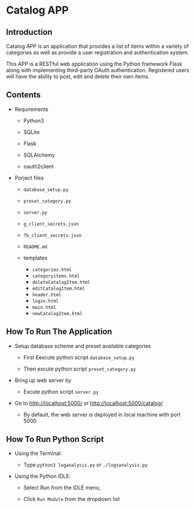 # Catalog APP



## Introduction



 Catalog APP is an application that provides a list of items within a variety of categories as well as provide a user registration and authentication system.


This APP is a RESTful web application using the Python framework Flask along with implementing third-party OAuth authentication. Registered users will have the ability to post, edit and delete their own items.






## Contents



* Requirements

  * Python3

  * SQLite

  * Flask

  * SQLAlchemy

  * oauth2client



* Porject files

  * `database_setup.py`

  * `preset_category.py`

  * `server.py`

  * `g_client_secrets.json`

  * `fb_client_secrets.json`

  * `README.md`

  * templates

    * `categories.html`
    * `categoryitems.html`
    * `deleteCatalogItem.html`
    * `editCatalogItem.html`
    * `header.html`
    * `login.html`
    * `main.html`
    * `newCatalogItem.html`




## How To Run The Application



* Setup database scheme and preset available categories


  * First Eexcute python script `database_setup.py`


  * Then excute python script `preset_category.py`



* Bring up web server by

  
  * Excute python script `server.py`



* Go to <http://localhost:5000/> or <http://localhost:5000/catalog/>


  * By default, the web server is deployed in local machine with port 5000




## How To Run Python Script


  * Using the Terminal:


    * Type `python3 loganalysis.py` or `./logsanalysis.py`



  * Using the Python IDLE:



    * Select Run from the IDLE menu,



    * Click `Run Module` from the dropdown list